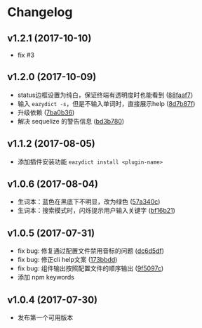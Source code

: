 # Changelog

## v1.2.1 (2017-10-10)

* fix #3

## v1.2.0 (2017-10-09)

* status边框设置为纯白，保证终端有透明度时也能看到 ([88faaf7](https://github.com/keenwon/eazydict/commit/88faaf7f0c59b0b2e7312270e91a3e99db22c455))
* 输入 `eazydict -s`，但是不输入单词时，直接展示help ([8d7b87f](https://github.com/keenwon/eazydict/commit/8d7b87f7f2f22451905ba092c7a62a7487abe1ab))
* 升级依赖 ([7ba0b36](https://github.com/keenwon/eazydict/commit/7ba0b365c253a9f1e0dbf1ad353dde5cd8bc6ccb))
* 解决 sequelize 的警告信息 ([bd3b780](https://github.com/keenwon/eazydict/commit/bd3b780c77aa36e8a1979867335fe9cc3414e0d2))

## v1.1.2 (2017-08-05)

* 添加插件安装功能 `eazydict install <plugin-name>`

## v1.0.6 (2017-08-04)

* 生词本：蓝色在黑底下不明显，改为绿色 ([57a340c](https://github.com/keenwon/eazydict/commit/57a340c81f1acf5a2d14b850f6cae7b4d404b016))
* 生词本：搜索模式时，闪烁提示用户输入关键字 ([bf16b21](https://github.com/keenwon/eazydict/commit/bf16b21572dc0a301ef57bc6ab1b5e7b47a31a99))

## v1.0.5 (2017-07-31)

* fix bug: 修复通过配置文件禁用音标的问题 ([dc6d5df](https://github.com/keenwon/eazydict/commit/dc6d5dfd76f00413b9eb3cacb1fa89da9d4b21b2))
* fix bug: 修正cli help文案 ([173bbdd](https://github.com/keenwon/eazydict/commit/173bbddfe833513b8fa97932dbc2a13ea68cec44))
* fix bug: 组件输出按照配置文件的顺序输出 ([9f5097c](https://github.com/keenwon/eazydict/commit/9f5097c5cecb72aa1633668ab3064aafd88ba051))
* 添加 npm keywords

## v1.0.4 (2017-07-30)

* 发布第一个可用版本
